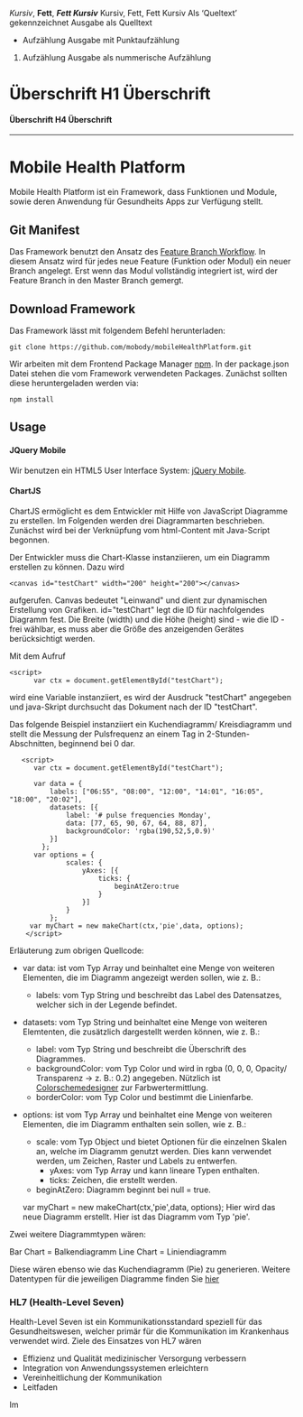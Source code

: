 *Kursiv*, **Fett**, ***Fett Kursiv***   Kursiv, Fett, Fett Kursiv
Als ‘Queltext’ gekennzeichnet   Ausgabe als Quelltext
* Aufzählung  Ausgabe mit Punktaufzählung
1. Aufzählung   Ausgabe als nummerische Aufzählung
# Überschrift   H1 Überschrift
#### Überschrift  H4 Überschrift
_______________________________________________________


# Mobile Health Platform

Mobile Health Platform ist ein Framework, dass Funktionen und Module, sowie deren Anwendung für Gesundheits Apps zur Verfügung stellt. 

## Git Manifest

Das Framework benutzt den Ansatz des [Feature Branch Workflow][git-feature-branch]. In diesem Ansatz wird für jedes neue Feature (Funktion oder Modul) ein neuer Branch angelegt. Erst wenn das Modul vollständig integriert ist, wird der Feature Branch in den Master Branch gemergt.

## Download Framework

Das Framework lässt mit folgendem Befehl herunterladen:

	git clone https://github.com/mobody/mobileHealthPlatform.git

Wir arbeiten mit dem Frontend Package Manager [npm][npm]. In der package.json Datei stehen die vom Framework verwendeten Packages. Zunächst sollten diese heruntergeladen werden via:


	npm install


## Usage

#### JQuery Mobile

Wir benutzen ein HTML5 User Interface System: [jQuery Mobile][jquery-mobile].

#### ChartJS

ChartJS ermöglicht es dem Entwickler mit Hilfe von JavaScript Diagramme zu erstellen. Im Folgenden werden drei Diagrammarten beschrieben. Zunächst wird bei der Verknüpfung vom html-Content mit Java-Script begonnen.

Der Entwickler muss die Chart-Klasse instanziieren, um ein Diagramm erstellen zu können. Dazu wird
	
	<canvas id="testChart" width="200" height="200"></canvas>

aufgerufen. Canvas bedeutet "Leinwand" und dient zur dynamischen Erstellung von Grafiken.
id="testChart" legt die ID für nachfolgendes Diagramm fest. Die Breite (width) und die Höhe (height) sind - wie die ID - frei wählbar, es muss aber die Größe des anzeigenden Gerätes berücksichtigt werden.

Mit dem Aufruf    

	<script>
          var ctx = document.getElementById("testChart");

wird eine Variable instanziiert, es wird der Ausdruck "testChart" angegeben und java-Skript durchsucht das Dokument nach der ID "testChart".

Das folgende Beispiel instanziiert ein Kuchendiagramm/ Kreisdiagramm und stellt die Messung der Pulsfrequenz an einem Tag in 2-Stunden-Abschnitten, beginnend bei 0 dar. 

       <script>
          var ctx = document.getElementById("testChart");

          var data = {
              labels: ["06:55", "08:00", "12:00", "14:01", "16:05", "18:00", "20:02"],
              datasets: [{
                  label: '# pulse frequencies Monday',
                  data: [77, 65, 90, 67, 64, 88, 87],
                  backgroundColor: 'rgba(190,52,5,0.9)'
              }]
            };
          var options = {
                  scales: {
                      yAxes: [{
                          ticks: {
                              beginAtZero:true
                          }
                      }]
                  }
              };
         var myChart = new makeChart(ctx,'pie',data, options);
        </script>

Erläuterung zum obrigen Quellcode:
- var data: ist vom Typ Array und beinhaltet eine Menge von weiteren Elementen, die im Diagramm angezeigt werden sollen, wie z. B.:
	- labels: vom Typ String und beschreibt das Label des Datensatzes, welcher sich in der Legende befindet.
- datasets: vom Typ String und beinhaltet eine Menge von weiteren Elemtenten, die zusätzlich dargestellt werden können, wie z. B.: 
	- label: vom Typ String und beschreibt die Überschrift des Diagrammes.
	- backgroundColor: vom Typ Color und wird in rgba (0, 0, 0, Opacity/ Transparenz -> z. B.: 0.2) angegeben. Nützlich ist [Colorschemedesigner][colorschemedesigner] zur Farbwertermittlung.
	- borderColor: vom Typ Color und bestimmt die Linienfarbe.
- options: ist vom Typ Array und beinhaltet eine Menge von weiteren Elementen, die im Diagramm enthalten sein sollen, wie z. B.:
	- scale: vom Typ Object und bietet Optionen für die einzelnen Skalen an, welche im Diagramm genutzt werden. Dies kann verwendet werden, um Zeichen, Raster und Labels zu entwerfen.
		- yAxes: vom Typ Array und kann lineare Typen enthalten.
		- ticks: Zeichen, die erstellt werden.
	- beginAtZero: Diagramm beginnt bei null = true.
	
	var myChart = new makeChart(ctx,'pie',data, options);
Hier wird das neue Diagramm erstellt. Hier ist das Diagramm vom Typ 'pie'.

Zwei weitere Diagrammtypen wären:

Bar Chart = Balkendiagramm
Line Chart = Liniendiagramm

Diese wären ebenso wie das Kuchendiagramm (Pie) zu generieren. Weitere Datentypen für die jeweiligen Diagramme finden Sie [hier][Diagrammtypen_chartjs.org]

### HL7 (Health-Level Seven)

Health-Level Seven ist ein Kommunikationsstandard speziell für das Gesundheitswesen, welcher primär für die Kommunikation im Krankenhaus verwendet wird. Ziele des Einsatzes von HL7 wären
* Effizienz und Qualität medizinischer Versorgung verbessern
* Integration von Anwendungssystemen erleichtern
* Vereinheitlichung der Kommunikation
* Leitfaden

Im 


[package-json]: https://github.com/phonegap/phonegap-template-hello-world/blob/master/config.xml
[git-feature-branch]: https://www.atlassian.com/git/tutorials/comparing-workflows/feature-branch-workflow
[laravel-elixir]: https://github.com/laravel/elixir
[jquery-mobile]: http://jquerymobile.com/
[npm]: https://www.npmjs.com/
[colorschemedesigner]: http://colorschemedesigner.com/csd-3.5/
[Diagrammtypen_chartjs.org]: http://www.chartjs.org/docs/#getting-started